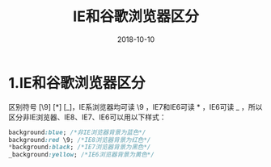 ﻿---
sidebar: auto
title: IE和谷歌浏览器区分
date: 2018-10-10
categories:
 - 前端
tags:
 - IE
 - Chrome
---

<Copyright link="https://imxiaolong.com/views/frontend/IE和谷歌浏览器区分.html" />

# 1.IE和谷歌浏览器区分

区别符号 [\9] [*] [_]，IE系浏览器均可读  \9 ，IE7和IE6可读  * ，IE6可读 _ ，所以区分非IE浏览器、IE8、IE7、IE6可以用以下样式：

```css
background:blue; /*非IE浏览器背景为蓝色*/
background:red \9; /*IE8浏览器背景为红色*/
*background:black; /*IE7浏览器背景为黑色*/
_background:yellow; /*IE6浏览器背景为黄色*/
```
